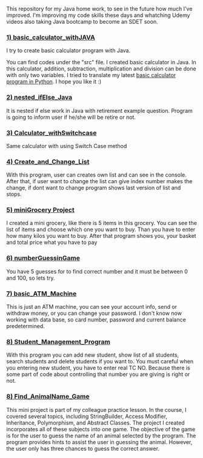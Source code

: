 This repository for my Java home work, to see in the future how much I've improved.
I'm improving my code skills these days and whatching Udemy videos also taking Java bootcamp to become an SDET soon. 
</br>

### <a href= "https://github.com/quatronostro/Java_homework/blob/main/myHomepractise/src/H01_home_practise/Calculator.java"> 1) basic_calculator_withJAVA </a>
I try to create basic calculator program with Java.

You can find codes under the "src" file. I created basic calculator in Java. In this calculator, addition, subtraction, multiplication and division can be done with only two variables. I tried to translate my latest <a href="https://github.com/quatronostro/Python_homework/tree/main/basic_calculator">basic calculator program in Python</a>. I hope you like it :)
</br>

### <a href= "https://github.com/quatronostro/Java_homework/blob/main/myHomepractise/src/H01_home_practise/nested_ifElse.java"> 2) nested_ifElse_Java </a>
It is nested if else work in Java with retirement example question. Program is going to inform user if he/she will be retire or not.
</br>

### <a href= "https://github.com/quatronostro/Java_homework/blob/main/myHomepractise/src/H01_home_practise/Calculator_withSwitchcase.java"> 3) Calculator_withSwitchcase </a>
Same calculator with using Switch Case method
</br>

### <a href= "https://github.com/quatronostro/Java_homework/blob/main/myHomepractise/src/H01_home_practise/creatingAndChangingList.java"> 4) Create_and_Change_List </a>
With this program, user can creates own list and can see in the console. After that, if user want to change the list can give index number makes the change, if dont want to change program shows last version of list and stops. 
</br>


### <a href= "https://github.com/quatronostro/Java_homework/tree/main/myHomepractise/src/miniGrocery"> 5) miniGrocery Project </a>
I created a mini grocery, like there is 5 items in this grocery. You can see the list of items and choose which one you want to buy. Than you have to enter how many kilos you want to buy. After that program shows you, your basket and total price what you have to pay
</br>

### <a href= "https://github.com/quatronostro/Java_homework/tree/main/myHomepractise/src/numberGuessingGame"> 6) numberGuessinGame </a>
You have 5 guesses for to find correct number and it must be between 0 and 100, so lets try.
</br>

### <a href= "https://github.com/quatronostro/Java_homework/tree/main/myHomepractise/src/BasicAtm"> 7) basic_ATM_Machine </a>
This is just an ATM machine, you can see your account info, send or withdraw money, or you can change your password. I don't know now working with data base, so card number, password and current balance predetermined. 
</br>

### <a href= "https://github.com/quatronostro/Java_homework/tree/main/myHomepractise/src/StudentManagementPlatform"> 8) Student_Management_Program </a>
With this program you can add new student, show list of all students, search students and delete students if you want to. You must careful when you entering new student, you have to enter real TC NO. Because there is some part of code about controlling that number you are giving is right or not.
</br>

### <a href= "https://github.com/quatronostro/Java_homework/tree/main/myHomepractise/src/FindAnimalName"> 8) Find_AnimalName_Game </a>
This mini project is part of my colleague practice lesson. In the course, I covered several topics, including StringBuilder, Access Modifier, Inheritance, Polymorphism, and Abstract Classes. The project I created incorporates all of these subjects into one game. The objective of the game is for the user to guess the name of an animal selected by the program. The program provides hints to assist the user in guessing the animal. However, the user only has three chances to guess the correct answer.
</br>

